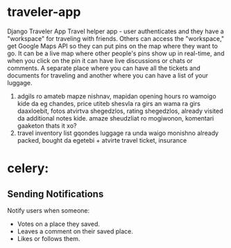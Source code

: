 # traveler-app
Django Traveler App
Travel helper app - user authenticates and they have a "workspace" for traveling with friends. 
Others can access the "workspace," get Google Maps API so they can put pins on the map where they 
want to go. It can be a live map where other people's pins show up in real-time, and when you click 
on the pin it can have live discussions or chats or comments. A separate place where you can have 
all the tickets and documents for traveling and another where you can have a list of your luggage.

1. adgils ro amateb mapze nishnav, mapidan opening hours ro wamoigo kide da eg chandes, 
price utiteb shesvla ra girs an wama ra girs daaxloebit, fotos atvirtva shegedzlos, rating shegedzlos, 
already visited da additional notes kide. amaze sheudzliat ro mogiwonon, komentari gaaketon thats it xo?
2. travel inventory 
list gqondes luggage ra unda waigo monishno already packed, bought da egetebi + atvirte travel ticket, insurance

# celery:
## Sending Notifications
Notify users when someone:
* Votes on a place they saved.
* Leaves a comment on their saved place.
* Likes or follows them.
